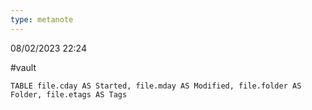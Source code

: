 ```yaml
---
type: metanote
---
```

08/02/2023 22:24

  #vault

```dataview
TABLE file.cday AS Started, file.mday AS Modified, file.folder AS Folder, file.etags AS Tags
```